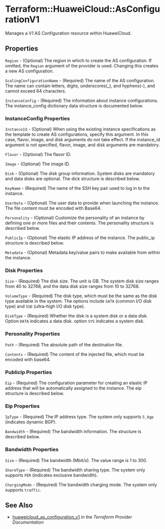 # Terraform::HuaweiCloud::AsConfigurationV1

Manages a V1 AS Configuration resource within HuaweiCloud.

## Properties

`Region` - (Optional) The region in which to create the AS configuration. If omitted, the `Region` argument of the provider is used. Changing this creates a new AS configuration.

`ScalingConfigurationName` - (Required) The name of the AS configuration. The name can contain letters, digits, underscores(_), and hyphens(-), and cannot exceed 64 characters.

`InstanceConfig` - (Required) The information about instance configurations. The instance_config dictionary data structure is documented below.

### InstanceConfig Properties

`InstanceId` - (Optional) When using the existing instance specifications as the template to create AS configurations, specify this argument. In this case, flavor, image, and disk arguments do not take effect. If the instance_id argument is not specified, flavor, image, and disk arguments are mandatory.

`Flavor` - (Optional) The flavor ID.

`Image` - (Optional) The image ID.

`Disk` - (Optional) The disk group information. System disks are mandatory and data disks are optional. The dick structure is described below.

`KeyName` - (Required) The name of the SSH key pair used to log in to the instance.

`UserData` - (Optional) The user data to provide when launching the instance. The file content must be encoded with Base64.

`Personality` - (Optional) Customize the personality of an instance by defining one or more files and their contents. The personality structure is described below.

`PublicIp` - (Optional) The elastic IP address of the instance. The public_ip structure is described below.

`Metadata` - (Optional) Metadata key/value pairs to make available from within the instance.

### Disk Properties

`Size` - (Required) The disk size. The unit is GB. The system disk size ranges from 40 to 32768, and the data disk size ranges from 10 to 32768.

`VolumeType` - (Required) The disk type, which must be the same as the disk type available in the system. The options include `SATA` (common I/O disk type) and `SSD` (ultra-high I/O disk type).

`DiskType` - (Required) Whether the disk is a system disk or a data disk. Option `DATA` indicates a data disk. option `SYS` indicates a system disk.

### Personality Properties

`Path` - (Required) The absolute path of the destination file.

`Contents` - (Required) The content of the injected file, which must be encoded with base64.

### PublicIp Properties

`Eip` - (Required) The configuration parameter for creating an elastic IP address that will be automatically assigned to the instance. The eip structure is described below.

### Eip Properties

`IpType` - (Required) The IP address type. The system only supports `5_bgp` (indicates dynamic BGP).

`Bandwidth` - (Required) The bandwidth information. The structure is described below.

### Bandwidth Properties

`Size` - (Required) The bandwidth (Mbit/s). The value range is 1 to 300.

`ShareType` - (Required) The bandwidth sharing type. The system only supports `PER` (indicates exclusive bandwidth).

`ChargingMode` - (Required) The bandwidth charging mode. The system only supports `traffic`.


## See Also

* [huaweicloud_as_configuration_v1](https://www.terraform.io/docs/providers/huaweicloud/r/as_configuration_v1.html) in the _Terraform Provider Documentation_